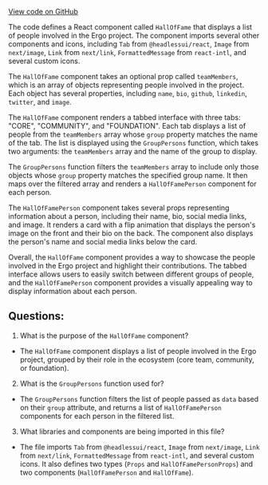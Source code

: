 [View code on GitHub](https://github.com/ergoplatform/ergoweb/components/community/HallOfFame.tsx)

The code defines a React component called `HallOfFame` that displays a list of people involved in the Ergo project. The component imports several other components and icons, including `Tab` from `@headlessui/react`, `Image` from `next/image`, `Link` from `next/link`, `FormattedMessage` from `react-intl`, and several custom icons. 

The `HallOfFame` component takes an optional prop called `teamMembers`, which is an array of objects representing people involved in the project. Each object has several properties, including `name`, `bio`, `github`, `linkedin`, `twitter`, and `image`. 

The `HallOfFame` component renders a tabbed interface with three tabs: "CORE", "COMMUNITY", and "FOUNDATION". Each tab displays a list of people from the `teamMembers` array whose `group` property matches the name of the tab. The list is displayed using the `GroupPersons` function, which takes two arguments: the `teamMembers` array and the name of the group to display. 

The `GroupPersons` function filters the `teamMembers` array to include only those objects whose `group` property matches the specified group name. It then maps over the filtered array and renders a `HallOfFamePerson` component for each person. 

The `HallOfFamePerson` component takes several props representing information about a person, including their name, bio, social media links, and image. It renders a card with a flip animation that displays the person's image on the front and their bio on the back. The component also displays the person's name and social media links below the card. 

Overall, the `HallOfFame` component provides a way to showcase the people involved in the Ergo project and highlight their contributions. The tabbed interface allows users to easily switch between different groups of people, and the `HallOfFamePerson` component provides a visually appealing way to display information about each person.
## Questions: 
 1. What is the purpose of the `HallOfFame` component?
- The `HallOfFame` component displays a list of people involved in the Ergo project, grouped by their role in the ecosystem (core team, community, or foundation).

2. What is the `GroupPersons` function used for?
- The `GroupPersons` function filters the list of people passed as `data` based on their `group` attribute, and returns a list of `HallOfFamePerson` components for each person in the filtered list.

3. What libraries and components are being imported in this file?
- The file imports `Tab` from `@headlessui/react`, `Image` from `next/image`, `Link` from `next/link`, `FormattedMessage` from `react-intl`, and several custom icons. It also defines two types (`Props` and `HallOfFamePersonProps`) and two components (`HallOfFamePerson` and `HallOfFame`).